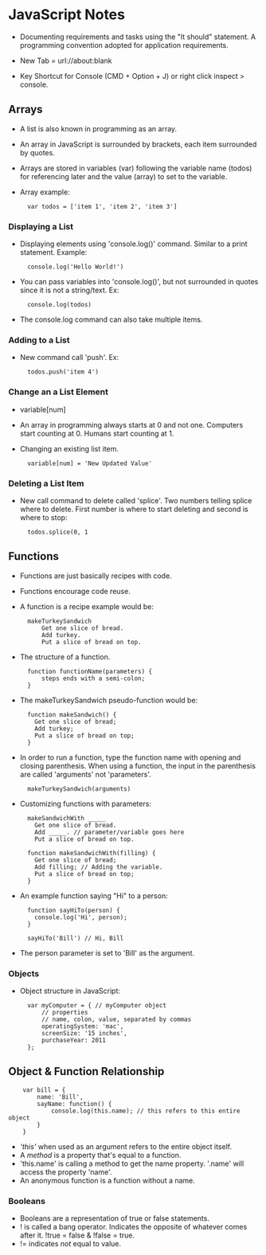# JavaScript Notes

- Documenting requirements and tasks using the "It should" statement. A programming convention adopted for application requirements.

- New Tab = url://about:blank
- Key Shortcut for Console (CMD + Option + J) or right click inspect > console.

## Arrays
- A list is also known in programming as an array.
- An array in JavaScript is surrounded by brackets, each item surrounded by quotes.
- Arrays are stored in variables (var) following the variable name (todos) for referencing later and the value (array) to set to the variable.
- Array example:

		var todos = ['item 1', 'item 2', 'item 3']

### Displaying a List
- Displaying elements using 'console.log()' command. Similar to a print statement. Example:

		console.log('Hello World!')

- You can pass variables into 'console.log()', but not surrounded in quotes since it is not a string/text. Ex:

		console.log(todos)

- The console.log command can also take multiple items.

### Adding to a List
- New command call 'push'. Ex:

		todos.push('item 4')

### Change an a List Element
- variable[num]
- An array in programming always starts at 0 and not one. Computers start counting at 0. Humans start counting at 1.
- Changing an existing list item.

		variable[num] = 'New Updated Value'

### Deleting a List Item
- New call command to delete called 'splice'. Two numbers telling splice where to delete. First number is where to start deleting and second is where to stop:

		todos.splice(0, 1

## Functions
- Functions are just basically recipes with code.
- Functions encourage code reuse.
- A function is a recipe example would be:

		makeTurkeySandwich
  			Get one slice of bread.
  			Add turkey.
  			Put a slice of bread on top.

- The structure of a function.

		function functionName(parameters) {
 			steps ends with a semi-colon;
		}

- The makeTurkeySandwich pseudo-function would be:

		function makeSandwich() {
		  Get one slice of bread;
		  Add turkey;
		  Put a slice of bread on top;
		}

- In order to run a function, type the function name with opening and closing parenthesis.
When using a function, the input in the parenthesis are called 'arguments' not 'parameters'.

		makeTurkeySandwich(arguments)

- Customizing functions with parameters:

		makeSandwichWith _____
		  Get one slice of bread.
		  Add _____. // parameter/variable goes here
		  Put a slice of bread on top.

		function makeSandwichWith(filling) {
		  Get one slice of bread;
		  Add filling; // Adding the variable.
		  Put a slice of bread on top;
		}

- An example function saying "Hi" to a person:

		function sayHiTo(person) {
		  console.log('Hi', person);
		}

		sayHiTo('Bill') // Hi, Bill

- The person parameter is set to 'Bill' as the argument.

### Objects
- Object structure in JavaScript:

		var myComputer = { // myComputer object
			// properties
			// name, colon, value, separated by commas
			operatingSystem: 'mac',
			screenSize: '15 inches',
			purchaseYear: 2011
		};

## Object & Function Relationship

		var bill = {
			name: 'Bill',
			sayName: function() {
				console.log(this.name); // this refers to this entire object
			}
		}

- *'this'* when used as an argument refers to the entire object itself.
- A *method* is a property that's equal to a function.
- 'this.name' is calling a method to get the name property. '.name' will access the property 'name'.
- An anonymous function is a function without a name.

### Booleans
- Booleans are a representation of true or false statements.
- ! is called a bang operator. Indicates the opposite of whatever comes after it. !true = false & !false = true.
- != indicates *not* equal to value.
